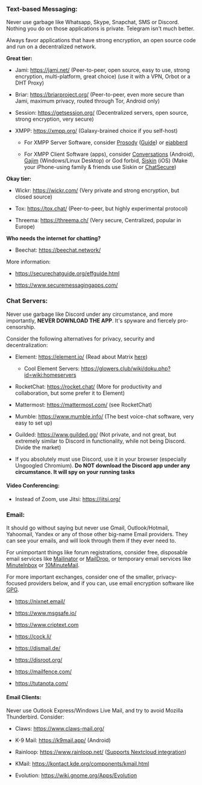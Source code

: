 ### **Text-based Messaging:**

Never use garbage like Whatsapp, Skype, Snapchat, SMS or Discord. Nothing you do on those applications is private. Telegram isn't much better.

Always favor applications that have strong encryption, an open source code and run on a decentralized network.

 **Great tier:**

 * Jami: https://jami.net/  (Peer-to-peer, open source, easy to use, strong encryption, multi-platform, great choice) (use it with a VPN, Orbot or a DHT Proxy)

 * Briar: https://briarproject.org/ (Peer-to-peer, even more secure than Jami, maximum privacy, routed through Tor, Android only)

 * Session: https://getsession.org/ (Decentralized servers, open source, strong encryption, very secure)

 * XMPP: https://xmpp.org/ (Galaxy-brained choice if you self-host)

   - For XMPP Server Software, consider [Prosody](https://prosody.im/) ([Guide](https://homebrewserver.club/configuring-a-modern-xmpp-server.html)) or [ejabberd](https://www.ejabberd.im/)

   - For XMPP Client Software (apps), consider [Conversations](https://f-droid.org/en/packages/eu.siacs.conversations/) (Android), [Gajim](https://gajim.org/) (Windows/Linux Desktop) or God forbid, [Siskin](https://siskin.im/) (iOS) (Make your iPhone-using family & friends use Siskin or [ChatSecure](https://chatsecure.org/))

 **Okay tier:**

 * Wickr: https://wickr.com/ (Very private and strong encryption, but closed source)

 * Tox: https://tox.chat/ (Peer-to-peer, but highly experimental protocol)

 * Threema: https://threema.ch/ (Very secure, Centralized, popular in Europe)

 **Who needs the internet for chatting?**

 * Beechat: https://beechat.network/

 More information:

 * https://securechatguide.org/effguide.html

 * https://www.securemessagingapps.com/

### **Chat Servers:**

Never use garbage like Discord under any circumstance, and more importantly, **NEVER DOWNLOAD THE APP**. It's spyware and fiercely pro-censorship.

Consider the following alternatives for privacy, security and decentralization:

 * Element: https://element.io/ (Read about Matrix [here](https://glowers.club/wiki/doku.php?id=wiki:newfriends))

   - Cool Element Servers: https://glowers.club/wiki/doku.php?id=wiki:homeservers

 * RocketChat: https://rocket.chat/ (More for productivity and collaboration, but some prefer it to Element)

 * Mattermost: https://mattermost.com/ (see RocketChat)

 * Mumble:  https://www.mumble.info/ (The best voice-chat software, very easy to set up)

 * Guilded: https://www.guilded.gg/ (Not private, and not great, but extremely similar to Discord in functionality, while not being Discord. Divide the market)

  - If you absolutely must use Discord, use it in your browser (especially Ungoogled Chromium). **Do NOT download the Discord app under any circumstance. It will spy on your running tasks**

#### **Video Conferencing:**

 * Instead of Zoom, use Jitsi: https://jitsi.org/


### **Email:**

It should go without saying but never use Gmail, Outlook/Hotmail, Yahoomail, Yandex or any of those other big-name Email providers. They can see your emails, and will look through them if they ever need to.

For unimportant things like forum registrations, consider free, disposable email services like [Mailinator](https://www.mailinator.com/) or [MailDrop](https://maildrop.cc/), or temporary email services like [MinuteInbox](https://www.minuteinbox.com/) or [10MinuteMail](https://10minutemail.com/).

For more important exchanges, consider one of the smaller, privacy-focused providers below, and if you can, use email encryption software like [GPG](https://www.gnupg.org/software/frontends.html).

 * https://nixnet.email/

 * https://www.msgsafe.io/

 * https://www.criptext.com

 * https://cock.li/

 * https://dismail.de/

 * https://disroot.org/

 * https://mailfence.com/

 * https://tutanota.com/

#### **Email Clients:**

Never use Outlook Express/Windows Live Mail, and try to avoid Mozilla Thunderbird. Consider:

 * Claws: https://www.claws-mail.org/

 * K-9 Mail: https://k9mail.app/ (Android)

 * Rainloop: https://www.rainloop.net/ ([Supports Nextcloud integration](https://github.com/pierre-alain-b/rainloop-nextcloud))

 * KMail: https://kontact.kde.org/components/kmail.html

 * Evolution: https://wiki.gnome.org/Apps/Evolution

